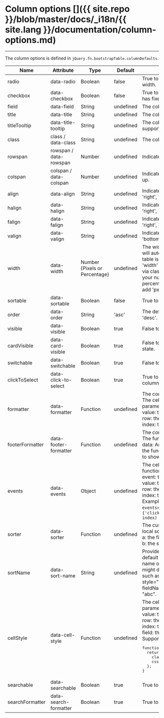 # Column options []({{ site.repo }}/blob/master/docs/_i18n/{{ site.lang }}/documentation/column-options.md)

---

The column options is defined in `jQuery.fn.bootstrapTable.columnDefaults`.

<table class="table"
       id="c"
       data-search="true"
       data-show-toggle="true"
       data-show-columns="true"
       data-mobile-responsive="true">
    <thead>
    <tr>
        <th>Name</th>
        <th>Attribute</th>
        <th>Type</th>
        <th>Default</th>
        <th>Description</th>
    </tr>
    </thead>
    <tbody>
    <tr>
        <td>radio</td>
        <td>data-radio</td>
        <td>Boolean</td>
        <td>false</td>
        <td>True to show a radio. The radio column has fixed width.</td>
    </tr>
    <tr>
        <td>checkbox</td>
        <td>data-checkbox</td>
        <td>Boolean</td>
        <td>false</td>
        <td>True to show a checkbox. The checkbox column has fixed width.</td>
    </tr>
    <tr>
        <td>field</td>
        <td>data-field</td>
        <td>String</td>
        <td>undefined</td>
        <td>The column field name.</td>
    </tr>
    <tr>
        <td>title</td>
        <td>data-title</td>
        <td>String</td>
        <td>undefined</td>
        <td>The column title text.</td>
    </tr>
    <tr>
        <td>titleTooltip</td>
        <td>data-title-tooltip</td>
        <td>String</td>
        <td>undefined</td>
        <td>The column title tooltip text. This option also support the title HTML attribute.</td>
    </tr>
    <tr>
        <td>class</td>
        <td>class / data-class</td>
        <td>String</td>
        <td>undefined</td>
        <td>The column class name.</td>
    </tr>
    <tr>
        <td>rowspan</td>
        <td>rowspan / data-rowspan</td>
        <td>Number</td>
        <td>undefined</td>
        <td>Indicate how many rows a cell should take up.</td>
    </tr>
    <tr>
        <td>colspan</td>
        <td>colspan / data-colspan</td>
        <td>Number</td>
        <td>undefined</td>
        <td>Indicate how many columns a cell should take up.</td>
    </tr>
    <tr>
        <td>align</td>
        <td>data-align</td>
        <td>String</td>
        <td>undefined</td>
        <td>Indicate how to align the column data. 'left', 'right', 'center' can be used.</td>
    </tr>
    <tr>
        <td>halign</td>
        <td>data-halign</td>
        <td>String</td>
        <td>undefined</td>
        <td>Indicate how to align the table header. 'left', 'right', 'center' can be used.</td>
    </tr>
    <tr>
        <td>falign</td>
        <td>data-falign</td>
        <td>String</td>
        <td>undefined</td>
        <td>Indicate how to align the table footer. 'left', 'right', 'center' can be used.</td>
    </tr>
    <tr>
        <td>valign</td>
        <td>data-valign</td>
        <td>String</td>
        <td>undefined</td>
        <td>Indicate how to align the cell data. 'top', 'middle', 'bottom' can be used.</td>
    </tr>
    <tr>
        <td>width</td>
        <td>data-width</td>
        <td>Number {Pixels or Percentage}</td>
        <td>undefined</td>
        <td>The width of column. If not defined, the width will auto expand to fit its contents. Though if the table is left responsive and sized too small this 'width' might be ignored (use min/max-width via class or such then). Also you can add '%' to your number and the bootstrapTable will use the percentage unit, otherwise, leave as number (or add 'px') to make it use pixels.</td>
    </tr>
    <tr>
        <td>sortable</td>
        <td>data-sortable</td>
        <td>Boolean</td>
        <td>false</td>
        <td>True to allow the column can be sorted.
        </td>
    </tr>
    <tr>
        <td>order</td>
        <td>data-order</td>
        <td>String</td>
        <td>'asc'</td>
        <td>The default sort order, can only be 'asc' or 'desc'.</td>
    </tr>
    <tr>
        <td>visible</td>
        <td>data-visible</td>
        <td>Boolean</td>
        <td>true</td>
        <td>False to hide the columns item.</td>
    </tr>
    <tr>
        <td>cardVisible</td>
        <td>data-card-visible</td>
        <td>Boolean</td>
        <td>true</td>
        <td>False to hide the columns item in card view state.</td>
    </tr>
	<tr>
        <td>switchable</td>
        <td>data-switchable</td>
        <td>Boolean</td>
        <td>true</td>
        <td>False to disable the switchable of columns item.</td>
    </tr>
    <tr>
        <td>clickToSelect</td>
        <td>data-click-to-select</td>
        <td>Boolean</td>
        <td>true</td>
        <td>True to select checkbox or radio when the column is clicked.</td>
    </tr>
    <tr>
        <td>formatter</td>
        <td>data-formatter</td>
        <td>Function</td>
        <td>undefined</td>
        <td>
        The context (this) is the column Object. <br>
        The cell formatter function, take three parameters: <br>
        value: the field value. <br>
        row: the row record data.<br>
        index: the row index.</td>
    </tr>
    <tr>
        <td>footerFormatter</td>
        <td>data-footer-formatter</td>
        <td>Function</td>
        <td>undefined</td>
        <td>
        The context (this) is the column Object. <br>
        The function, take one parameter: <br>
        data: Array of all the  data rows. <br>
        the function should return a string with the text to show in the footer cell.
    </tr>
    <tr>
        <td>events</td>
        <td>data-events</td>
        <td>Object</td>
        <td>undefined</td>
        <td>
        The cell events listener when you use formatter function, take four parameters: <br>
        event: the jQuery event. <br>
        value: the field value. <br>
        row: the row record data.<br>
        index: the row index. <br>
        Example code:
        <code>&lt;th .. data-events="operateEvent"&gt;</code>
        <code>var operateEvents = {'click .like': function (e, value, row, index) {}};</code>
        </td>
    </tr>
    <tr>
        <td>sorter</td>
        <td>data-sorter</td>
        <td>Function</td>
        <td>undefined</td>
        <td>
        The custom field sort function that used to do local sorting, take two parameters: <br>
        a: the first field value.<br>
        b: the second field value.
        </td>
    </tr>
    <tr>
        <td>sortName</td>
        <td>data-sort-name</td>
        <td>String</td>
        <td>undefined</td>
        <td>Provide a customizable sort-name, not the default sort-name in the header, or the field name
        of the column. For example, a column might display the value of fieldName of "html" such as  
        "&lt;b&gt;&lt;span style="color:red"&gt;abc&lt;/span&gt;&lt;/b&gt;", but a fieldName to sort is "content" with the value of "abc".
        </td>
    </tr>    
    <tr>
        <td>cellStyle</td>
        <td>data-cell-style</td>
        <td>Function</td>
        <td>undefined</td>
        <td>
        The cell style formatter function, take three parameters: <br>
        value: the field value.<br>
        row: the row record data.<br>
        index: the row index.<br>
        field: the row field.<br>
        Support classes or css. Example usage:<br>
<pre>
function cellStyle(value, row, index, field) {
  return {
    classes: 'text-nowrap another-class',
    css: {"color": "blue", "font-size": "50px"}
  };
}
</pre>
        </td>
    </tr>
    <tr>
        <td>searchable</td>
        <td>data-searchable</td>
        <td>Boolean</td>
        <td>true</td>
        <td>
        True to search data for this column.
        </td>
    </tr>
    <tr>
        <td>searchFormatter</td>
        <td>data-search-formatter</td>
        <td>Boolean</td>
        <td>true</td>
        <td>
        True to search use formated data.
        </td>
    </tr>
</tbody>
</table>
